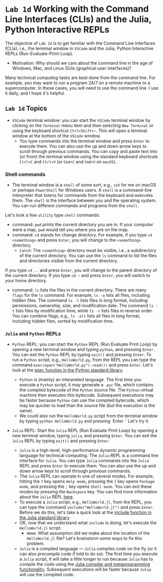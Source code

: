 # `Lab 1d` Working with the Command Line Interfaces (CLIs) and the Julia, Python Interactive REPLs
The objective of `Lab 1d` is to get familiar with the Command Line Interfaces (CLIs), i.e., the terminal window in `VSCode` and the Julia, Python Interactive REPLs (Run-Evaluate-Print-Loop).
* Motivation: Why should we care about the command line in the age of Windows, Mac, and Linux GUIs (graphical user interfaces)? 

Many technical computing tasks are best done from the command line. For example, you may want to run a program 24/7 on a remote machine or a supercomputer. In these cases, you will need to use the command line. I use it daily, and I hope it's helpful.

## `Lab 1d` Topics
* `VSCode` terminal window: you can start the `VSCode` terminal window by clicking on the `Terminal` menu item and then selecting `New Terminal` or using the keyboard shortcut `Ctrl+Shift+~`. This will open a terminal window at the bottom of the `VSCode` window. 
    * You type commands into the terminal window and press `Enter` to execute them. You can also use the up and down arrow keys to scroll through previous commands. You can copy and paste text into (or from) the terminal window using the standard keyboard shortcuts `Ctrl+C` and `Ctrl+V` (or `Cmd+C` and `Cmd+V` on `macOS`). 

### Shell commands
* The terminal window is a `shell` of some sort, e.g., `zsh` for me on macOS or perhaps `PowerShell` for Windows users. A `shell` is a command-line interpreter that listens for commands from the keyboard and executes them. The `shell` is the interface between you and the operating system. You can run different commands and programs from the `shell`. 

Let's look a few `utility` type `shell` commands:
* command: `pwd` prints the current directory you are in. If your computer were a map, `pwd` would tell you where you are on the map.
* command: `cd` stands for change directory. For example, if you type `cd <something>` and press `Enter`, you will change to the `<something>` directory. 
    * `Catch`: The `<something>` directory must be visible, i.e., a subdirectory of the current directory. You can use the `ls` command to list the files and directories visible from the current directory.

If you type `cd ..` and press `Enter`, you will change to the parent directory of the current directory. If you type `cd ~` and press `Enter`, you will switch to your home directory. 
* command: `ls` lists the files in the current directory. There are many `flags` for the `ls` command. For example, `ls -a` lists all files, including hidden files. The command `ls -l` lists files in long format, including permissions, ownership, size, and modification date. The command `ls -t` lists files by modification time, while `ls -r` lists files in reverse order. You can combine flags, e.g., `ls -alt` lists all files in long format, including hidden files, sorted by modification time.

### `Julia` and `Python` REPLs   
* `Python` REPL: you can start the `Python` REPL (Run Evaluate Print Loop) by opening a new terminal window and typing `python`, and pressing `Enter.` You can exit the `Python` REPL by typing `exit()` and pressing `Enter`. To run a `Python` script, e.g., `HelloWorld.py`, from the REPL you can type the command `exec(open("HelloWorld.py").read())` and press `Enter`. Let's look at the [exec function in the Python standard library](https://docs.python.org/3/library/functions.html#exec).
    * `Python` is (mainly) an interpreted language. The first time you execute a `Python` script, it _may_ generate a `.pyc` file, which contains the compiled bytecode of the `Python` source file. The `Python` virtual machine then executes this bytecode. Subsequent executions may be faster because `Python` can use the compiled bytecode, which may be quicker to load than the source file (but the execution is the same).
    * We could also run the `HelloWorld.py` script from the terminal window by typing `python HelloWorld.py` and pressing `Enter. ' Let's try it.

* `Julia` REPL: Start the `Julia` REPL (Run Evaluate Print Loop) by opening a new terminal window, typing `julia`, and pressing `Enter`. You can exit the `Julia` REPL by typing `exit()` and pressing `Enter`. 
    * `Julia` is a high-level, high-performance dynamic programming language for technical computing. The `Julia` REPL is a command line interface for `Julia`. You can type `Julia` commands into the `Julia` REPL and press `Enter` to execute them. You can also use the up and down arrow keys to scroll through previous commands. 
    * The `Julia` REPL can operate in one of several modes. For example, hitting the `?` key opens `Help mode`, pressing the `]` key opens `Package mode`, and pressing the `;` key opens `Shell mode`. You can exit these modes by pressing the `Backspace` key. You can find more information about the `Julia` REPL [here](https://docs.julialang.org/en/v1/stdlib/REPL/).
    * To execute a `Julia` script, e.g., `HelloWorld.jl`, from the REPL, you can type the command `include("HelloWorld.jl")` and press `Enter`. Before we do this, let's take a quick look at the [include function in the Julia standard library](https://docs.julialang.org/en/v1/base/base/#Base.include).
    * OK, now that we understand what `include` is doing, let's execute the `HelloWorld.jl` script. 
        * `Hmmm`: What assumption did we make about the location of the `HelloWorld.jl` file? Let's brainstorm some ways to fix this problem.
    * `Julia` is a compiled language — `Julia` compiles code on the fly (or it can also _precompile_ code if told to do so). The first time you execute a `Julia` script, it will take a little longer to run because `Julia` has to compile the code using the [Julia compiler and metaprogramming functionality](https://docs.julialang.org/en/v1/manual/metaprogramming/#Metaprogramming). Subsequent executions will be faster because `Julia` will use the compiled code.
